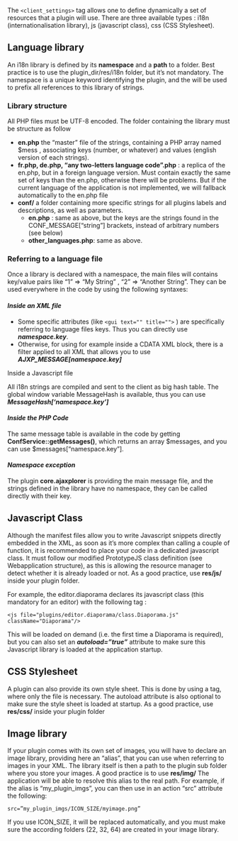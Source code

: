 The  `<client_settings>` tag allows one to define dynamically a set of resources that a plugin will use. There are three available types : i18n (internationalisation library), js (javascript class), css (CSS Stylesheet).

## Language library
An i18n library is defined by its **namespace** and a **path** to a folder. Best practice is to use the plugin_dir/res/i18n folder, but it’s not mandatory. The namespace is a unique keyword identifying the plugin, and the will be used to prefix all references to this library of strings.

### Library structure
All PHP files must be UTF-8 encoded. The folder containing the library must be structure as follow

+ **en.php** the “master” file of the strings, containing a PHP array named $mess , associating keys (number, or whatever) and values (english version of each strings). 
+ **fr.php, de.php, “any two-letters language code”.php** : a replica of the en.php, but in a foreign language version. Must contain exactly the same set of keys than the en.php, otherwise there will be problems. But if the current language of the application is not implemented, we will fallback automatically to the en.php file
+ **conf/** a folder containing more specific strings for all plugins labels and descriptions, as well as parameters.
	- **en.php** : same as above, but the keys are the strings found in the CONF_MESSAGE[“string”] brackets, instead of arbitrary numbers (see below)
	- **other_languages.php**: same as above.

### Referring to a language file
Once a library is declared with a namespace, the main files will contains key/value pairs like “1” => “My String” , “2” => “Another String”. They  can be used everywhere in the code by using the following syntaxes:

#### _Inside an XML file_

+ Some specific attributes (like  `<gui text="" title="">` ) are specifically referring to language files keys. Thus you can directly use **_namespace.key_**.
+ Otherwise, for using for example inside a CDATA XML block, there is a filter applied to all XML that allows you to use **_AJXP_MESSAGE[namespace.key]_**

Inside a Javascript file

All i18n strings are compiled and sent to the client as big hash table. The global window variable MessageHash is available, thus you can use **_MessageHash[‘namespace.key’]_**

#### _Inside the PHP Code_

The same message table is available in the code by getting **ConfService::getMessages()**, which returns an array $messages, and you can use $messages[“namespace.key”].

#### _Namespace exception_

The plugin **core.ajaxplorer** is providing the main message file, and the strings defined in the library have no namespace, they can be called directly with their key.

## Javascript Class
Although the manifest files allow you to write Javascript snippets directly embedded in the XML, as soon as it’s more complex than calling a couple of function, it is recommended to place your code in a dedicated javascript class. It must follow our modified PrototypeJS class definition (see Webapplication structure), as this is allowing the resource manager to detect whether it is already loaded or not. As a good practice, use **res/js/** inside your plugin folder.

For example, the editor.diaporama declares its javascript class (this mandatory for an editor) with the following tag :

	<js file="plugins/editor.diaporama/class.Diaporama.js" className="Diaporama"/>

This will be loaded on demand (i.e. the first time a Diaporama is required), but you can also set an **_autoload=”true”_** attribute to make sure this Javascript library is loaded at the application startup.

## CSS Stylesheet
A plugin can also provide its own style sheet. This is done by using a <css> tag, where only the file is necessary. The autoload attribute is also optional to make sure the style sheet is loaded at startup. As a good practice, use **res/css/** inside your plugin folder

## Image library
If your plugin comes with its own set of images, you will have to declare an image library, providing here an “alias”, that you can use when referring to images in your XML. The library itself is then a path to the plugin sub folder where you store your images. A good practice is to use **res/img/** The application will be able to resolve this alias to the real path. For example, if the alias is “my_plugin_imgs”, you can then use in an action “src” attribute the following:

<code>src=”my_plugin_imgs/ICON_SIZE/myimage.png”</code>

If you use ICON_SIZE, it will be replaced automatically, and you must make sure the according folders (22, 32, 64) are created in your image library.